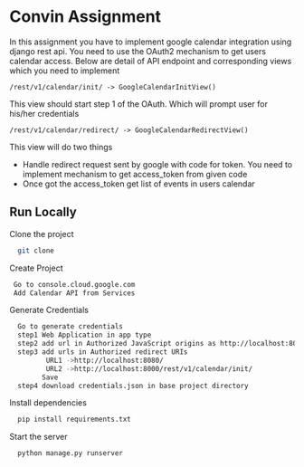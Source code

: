 
# Convin Assignment


In this assignment you have to implement google calendar integration using django rest api. You need to use the OAuth2 mechanism to get users calendar access. Below are detail of API endpoint and corresponding views which you need to implement

    /rest/v1/calendar/init/ -> GoogleCalendarInitView()
This view should start step 1 of the OAuth. Which will prompt user for his/her credentials

    /rest/v1/calendar/redirect/ -> GoogleCalendarRedirectView()
This view will do two things
- Handle redirect request sent by google with code for token. You need to implement mechanism to get access_token from given code
- Once got the access_token get list of events in users calendar


## Run Locally

Clone the project

```bash
  git clone 
```


Create Project

 ```bash
  Go to console.cloud.google.com
  Add Calendar API from Services
```  

Generate Credentials

```bash
  Go to generate credentials
  step1 Web Application in app type
  step2 add url in Authorized JavaScript origins as http://localhost:8000
  step3 add urls in Authorized redirect URIs
         URL1 ->http://localhost:8080/
         URL2 ->http://localhost:8000/rest/v1/calendar/init/
        Save 
  step4 download credentials.json in base project directory
```


Install dependencies

```bash
  pip install requirements.txt
```

Start the server

```bash
  python manage.py runserver
```
